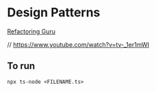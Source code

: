 # Design Patterns

[Refactoring Guru](https://refactoring.guru/)

// https://www.youtube.com/watch?v=tv-_1er1mWI

## To run
`npx ts-node <FILENAME.ts>`